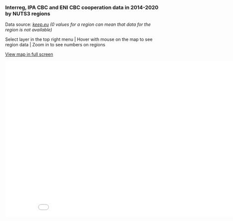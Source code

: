### Interreg, IPA CBC and ENI CBC cooperation data in 2014-2020 by NUTS3 regions ###

Data source: *[keep.eu](https://keep.eu) (0 values for a region can mean that data for the region is not available)*  

Select layer in the top right menu \| Hover with mouse on the map to see region data \| Zoom in to see numbers on regions  

[View map in full screen](https://ltalve.github.io/interreg-map/map.html)
<iframe src="map.html" height="500" width="900" scrolling="no" frameBorder="0"></iframe>
